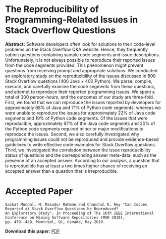 # The Reproducibility of Programming-Related Issues in Stack Overflow Questions

**Abstract:** Software developers often look for solutions to their code-level problems on the Stack Overflow Q&A website. Hence, they frequently submit questions containing sample code segments and issue descriptions. Unfortunately, it is not always possible to reproduce their reported issues from the code segments provided. This phenomenon might prevent questions from receiving prompt and appropriate solutions. We conducted an exploratory study on the reproducibility of the issues discussed in 800 Stack Overflow questions (400 Java + 400 Python). We parse, compile, execute, and carefully examine the code segments from these questions, and attempt to reproduce their reported programming issues. We spent a total of 300 person-hours, and the outcomes of our study are three-fold. First, we found that we can reproduce the issues reported by developers for approximately 68% of Java and 71% of Python code segments, whereas we were unable to reproduce the issues for approximately 22% of Java code segments and 19% of Python code segments. Of the issues that were reproducible, approximately 67% of the Java code segments and 20% of the Python code segments required minor or major modifications to reproduce the issues. Second, we also carefully investigated why programming issues could not be reproduced and provide evidence-based guidelines to write effective code examples for Stack Overflow questions. Third, we investigated the correlation between the issue reproducibility status of questions and the corresponding answer meta-data, such as the presence of an accepted answer. According to our analysis, a question that is reproducible has at least a two times higher chance of receiving an accepted answer than a question that is irreproducible.

# Accepted Paper

    Saikat Mondal, M. Masudur Rahman and Chanchal K. Roy "Can Issues Reported at Stack Overflow Questions be Reproduced?
    An Exploratory Study", In Proceeding of The 16th IEEE International Conference on Mining Software Repositories (MSR 2019),
    pp. 479--489, Montreal, QC, Canada, May 2019.

**Download this paper:** [PDF](https://ieeexplore.ieee.org/stamp/stamp.jsp?tp=&arnumber=8816784)

